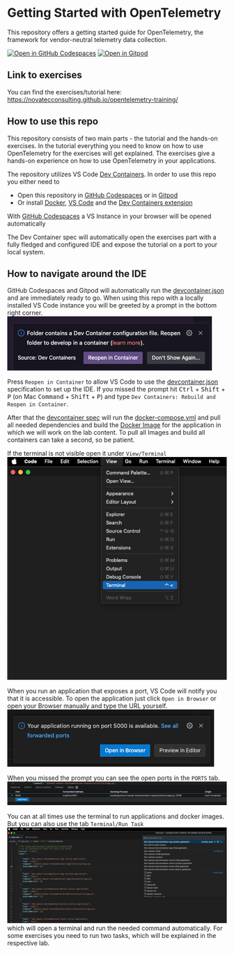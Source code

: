 # Getting Started with OpenTelemetry
This repository offers a getting started guide for OpenTelemetry, the framework for vendor-neutral telemetry data collection.

[![Open in GitHub Codespaces](https://github.com/codespaces/badge.svg)](https://codespaces.new/NovatecConsulting/opentelemetry-training) [![Open in Gitpod](https://gitpod.io/button/open-in-gitpod.svg)](https://gitpod.io/#https://github.com/NovatecConsulting/opentelemetry-training)

## Link to exercises

You can find the exercises/tutorial here: https://novatecconsulting.github.io/opentelemetry-training/

## How to use this repo
This repository consists of two main parts - the tutorial and the hands-on exercises. In the tutorial everything you need to know on how to use OpenTelemetry for the exercises will get explained. The exercises give a hands-on experience on how to use OpenTelemetry in your applications.

The repository utilizes VS Code [Dev Containers](https://code.visualstudio.com/docs/devcontainers/containers). In order to use this repo you either need to
* Open this repository in [GitHub Codespaces](https://codespaces.new/NovatecConsulting/opentelemetry-training) or in [Gitpod](https://gitpod.io/#https://github.com/NovatecConsulting/opentelemetry-training)
* Or install [Docker](https://docs.docker.com/engine/install/), [VS Code](https://code.visualstudio.com/download) and the [Dev Containers extension](https://marketplace.visualstudio.com/items?itemName=ms-vscode-remote.remote-containers)

With [GitHub Codespaces](https://codespaces.new/NovatecConsulting/opentelemetry-training) a VS Instance in your browser will be opened automatically

The Dev Container spec will automatically open the exercises part with a fully fledged and configured IDE and expose the tutorial on a port to your local system.

## How to navigate around the IDE
GitHub Codespaces and Gitpod will automatically run the [devcontainer.json](.devcontainer.json) and are immediately ready to go.
When using this repo with a locally installed VS Code instance you will be greeted by a prompt in the bottom right corner.
![Prompt to open the repo inside a Dev container](assets/prompt.png)

Press `Reopen in Container` to allow VS Code to use the [devcontainer.json](.devcontainer.json) specification to set up the IDE. If you missed the prompt hit <kbd>Ctrl</kbd> + <kbd>Shift</kbd> + <kbd>P</kbd> (on Mac <kbd>Command</kbd> + <kbd>Shift</kbd> + <kbd>P</kbd>) and type `Dev Containers: Rebuild and Reopen in Container`.

After that the [devcontainer spec](.devcontainer.json) will run the [docker-compose.yml](docker-compose.yml) and pull all needed dependencies and build the [Docker Image](Dockerfile) for the application in which we will work on the lab content. To pull all Images and build all containers can take a second, so be patient.

If the terminal is not visible open it under `View/Terminal`
![Open the terminal](assets/open-terminal.png)

When you run an application that exposes a port, VS Code will notify you that it is accessible. To open the application just click `Open in Browser` or open your Browser manually and type the URL yourself.
![Open the browser](assets/open-port.png)

When you missed the prompt you can see the open ports in the `PORTS` tab.
![Where to find the forwarded ports](assets/ports.png)

You can at all times use the terminal to run applications and docker images. But you can also use the tab `Terminal/Run Task`
![Tasks](assets/tasks.png)
which will open a terminal and run the needed command automatically. For some exercises you need to run two tasks, which will be explained in the respective lab.
